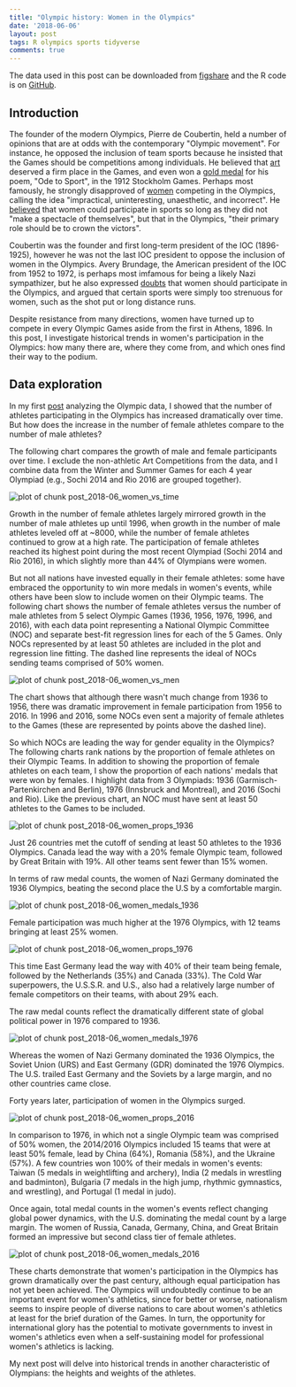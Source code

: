 ```yaml
---
title: "Olympic history: Women in the Olympics"
date: '2018-06-06'
layout: post
tags: R olympics sports tidyverse
comments: true
---
```


The data used in this post can be downloaded from [figshare](https://figshare.com/articles/Olympic_history_longitudinal_data_scraped_from_www_sports-reference_com/6121274) and the R code is on [GitHub](https://github.com/rgriff23/Olympic_history/blob/master/R/analyses/women.R).



## Introduction

The founder of the modern Olympics, Pierre de Coubertin, held a number of opinions that are at odds with the contemporary "Olympic movement". For instance, he opposed the inclusion of team sports because he insisted that the Games should be competitions among individuals. He believed that [art](https://www.smithsonianmag.com/arts-culture/when-the-olympics-gave-out-medals-for-art-6878965/) deserved a firm place in the Games, and even won a [gold medal](https://theolympians.co/2015/12/03/pierre-de-coubertin-founder-of-the-modern-olympiad-and-gold-medalist-in-literature/) for his poem, "Ode to Sport", in the 1912 Stockholm Games. Perhaps most famously, he strongly disapproved of [women](https://www.sbs.com.au/topics/zela/article/2016/05/03/women-olympic-games-uninteresting-unaesthetic-incorrect) competing in the Olympics, calling the idea "impractical, uninteresting, unaesthetic, and incorrect". He [believed](https://www.google.com/url?sa=t&rct=j&q=&esrc=s&source=web&cd=10&cad=rja&uact=8&ved=0ahUKEwjGlr3SirvbAhUrtlkKHRt-COUQFgiIATAJ&url=http%3A%2F%2Flibrary.la84.org%2FOlympicInformationCenter%2FOlympicReview%2F2000%2FOREXXVI31%2FOREXXVI31za.pdf&usg=AOvVaw38h1u7Yfjz0ROw7XrsJ9m8) that women could participate in sports so long as they did not "make a spectacle of themselves", but that in the Olympics, "their primary role should be to crown the victors".

Coubertin was the founder and first long-term president of the IOC (1896-1925), however he was not the last IOC president to oppose the inclusion of women in the Olympics. Avery Brundage, the American president of the IOC from 1952 to 1972, is perhaps most imfamous for being a likely Nazi sympathizer, but he also expressed [doubts](https://www.independent.com/news/2013/jan/03/he-demanded-olympics-purity-not-his-own/) that women should participate in the Olympics, and argued that certain sports were simply too strenuous for women, such as the shot put or long distance runs. 

Despite resistance from many directions, women have turned up to compete in every Olympic Games aside from the first in Athens, 1896. In this post, I investigate historical trends in women's participation in the Olympics: how many there are, where they come from, and which ones find their way to the podium. 

## Data exploration

In my first [post](https://rgriff23.github.io/2018/05/31/olympic-history-3-growth.html) analyzing the Olympic data, I showed that the number of athletes participating in the Olympics has increased dramatically over time. But how does the increase in the number of female athletes compare to the number of male athletes? 

The following chart compares the growth of male and female participants over time. I exclude the non-athletic Art Competitions from the data, and I combine data from the Winter and Summer Games for each 4 year Olympiad (e.g., Sochi 2014 and Rio 2016 are grouped together). 

<img src="/assets/Rfigs/post_2018-06_women_vs_time-1.png" title="plot of chunk post_2018-06_women_vs_time" alt="plot of chunk post_2018-06_women_vs_time" style="display: block; margin: auto;" />

Growth in the number of female athletes largely mirrored growth in the number of male athletes up until 1996, when growth in the number of male athletes leveled off at ~8000, while the number of female athletes continued to grow at a high rate. The participation of female athletes reached its highest point during the most recent Olympiad (Sochi 2014 and Rio 2016), in which slightly more than 44% of Olympians were women. 

But not all nations have invested equally in their female athletes: some have embraced the opportunity to win more medals in women's events, while others have been slow to include women on their Olympic teams. The following chart shows the number of female athletes versus the number of male athletes from 5 select Olympic Games (1936, 1956, 1976, 1996, and 2016), with each data point representing a National Olympic Committee (NOC) and separate best-fit regression lines for each of the 5 Games. Only NOCs represented by at least 50 athletes are included in the plot and regression line fitting. The dashed line represents the ideal of NOCs sending teams comprised of 50% women.  

<img src="/assets/Rfigs/post_2018-06_women_vs_men-1.png" title="plot of chunk post_2018-06_women_vs_men" alt="plot of chunk post_2018-06_women_vs_men" style="display: block; margin: auto;" />

The chart shows that although there wasn't much change from 1936 to 1956, there was dramatic improvement in female participation from 1956 to 2016. In 1996 and 2016, some NOCs even sent a majority of female athletes to the Games (these are represented by points above the dashed line). 

So which NOCs are leading the way for gender equality in the Olympics? The following charts rank nations by the proportion of female athletes on their Olympic Teams. In addition to showing the proportion of female athletes on each team, I show the proportion of each nations' medals that were won by females. I highlight data from 3 Olympiads: 1936 (Garmisch-Partenkirchen and Berlin), 1976 (Innsbruck and Montreal), and 2016 (Sochi and Rio). Like the previous chart, an NOC must have sent at least 50 athletes to the Games to be included. 

<img src="/assets/Rfigs/post_2018-06_women_props_1936-1.png" title="plot of chunk post_2018-06_women_props_1936" alt="plot of chunk post_2018-06_women_props_1936" style="display: block; margin: auto;" />

Just 26 countries met the cutoff of sending at least 50 athletes to the 1936 Olympics. Canada lead the way with a 20% female Olympic team, followed by Great Britain with 19%. All other teams sent fewer than 15% women.

In terms of raw medal counts, the women of Nazi Germany dominated the 1936 Olympics, beating the second place the U.S by a comfortable margin.

<img src="/assets/Rfigs/post_2018-06_women_medals_1936-1.png" title="plot of chunk post_2018-06_women_medals_1936" alt="plot of chunk post_2018-06_women_medals_1936" style="display: block; margin: auto;" />

Female participation was much higher at the 1976 Olympics, with 12 teams bringing at least 25% women.

<img src="/assets/Rfigs/post_2018-06_women_props_1976-1.png" title="plot of chunk post_2018-06_women_props_1976" alt="plot of chunk post_2018-06_women_props_1976" style="display: block; margin: auto;" />

This time East Germany lead the way with 40% of their team being female, followed by the Netherlands (35%) and Canada (33%). The Cold War superpowers, the U.S.S.R. and U.S., also had a relatively large number of female competitors on their teams, with about 29% each.

The raw medal counts reflect the dramatically different state of global political power in 1976 compared to 1936. 

<img src="/assets/Rfigs/post_2018-06_women_medals_1976-1.png" title="plot of chunk post_2018-06_women_medals_1976" alt="plot of chunk post_2018-06_women_medals_1976" style="display: block; margin: auto;" />

Whereas the women of Nazi Germany dominated the 1936 Olympics, the Soviet Union (URS) and East Germany (GDR) dominated the 1976 Olympics. The U.S. trailed East Germany and the Soviets by a large margin, and no other countries came close. 

Forty years later, participation of women in the Olympics surged.

<img src="/assets/Rfigs/post_2018-06_women_props_2016-1.png" title="plot of chunk post_2018-06_women_props_2016" alt="plot of chunk post_2018-06_women_props_2016" style="display: block; margin: auto;" />

In comparison to 1976, in which not a single Olympic team was comprised of 50% women, the 2014/2016 Olympics included 15 teams that were at least 50% female, lead by China (64%), Romania (58%), and the Ukraine (57%). A few countries won 100% of their medals in women's events: Taiwan (5 medals in weightlifting and archery), India (2 medals in wrestling and badminton), Bulgaria (7 medals in the high jump, rhythmic gymnastics, and wrestling), and Portugal (1 medal in judo). 

Once again, total medal counts in the women's events reflect changing global power dynamics, with the U.S. dominating the medal count by a large margin. The women of Russia, Canada, Germany, China, and Great Britain formed an impressive but second class tier of female athletes. 

<img src="/assets/Rfigs/post_2018-06_women_medals_2016-1.png" title="plot of chunk post_2018-06_women_medals_2016" alt="plot of chunk post_2018-06_women_medals_2016" style="display: block; margin: auto;" />

These charts demonstrate that women's participation in the Olympics has grown dramatically over the past century, although equal participation has not yet been achieved. The Olympics will undoubtedly continue to be an important event for women's athletics, since for better or worse, nationalism seems to inspire people of diverse nations to care about women's athletics at least for the brief duration of the Games. In turn, the opportunity for international glory has the potential to motivate governments to invest in women's athletics even when a self-sustaining model for professional women's athletics is lacking.

My next post will delve into historical trends in another characteristic of Olympians: the heights and weights of the athletes.
